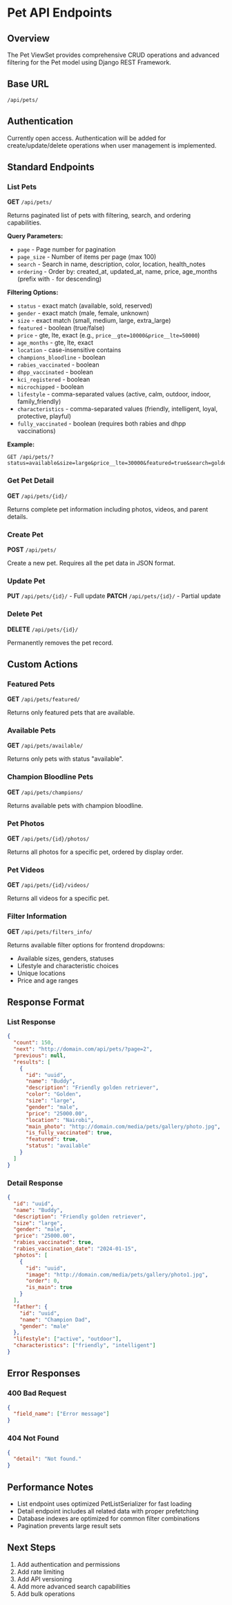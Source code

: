 # Pet API Endpoints

## Overview
The Pet ViewSet provides comprehensive CRUD operations and advanced filtering for the Pet model using Django REST Framework.

## Base URL
```
/api/pets/
```

## Authentication
Currently open access. Authentication will be added for create/update/delete operations when user management is implemented.

## Standard Endpoints

### List Pets
**GET** `/api/pets/`

Returns paginated list of pets with filtering, search, and ordering capabilities.

**Query Parameters:**
- `page` - Page number for pagination
- `page_size` - Number of items per page (max 100)
- `search` - Search in name, description, color, location, health_notes
- `ordering` - Order by: created_at, updated_at, name, price, age_months (prefix with `-` for descending)

**Filtering Options:**
- `status` - exact match (available, sold, reserved)
- `gender` - exact match (male, female, unknown)
- `size` - exact match (small, medium, large, extra_large)
- `featured` - boolean (true/false)
- `price` - gte, lte, exact (e.g., `price__gte=10000&price__lte=50000`)
- `age_months` - gte, lte, exact
- `location` - case-insensitive contains
- `champions_bloodline` - boolean
- `rabies_vaccinated` - boolean
- `dhpp_vaccinated` - boolean
- `kci_registered` - boolean
- `microchipped` - boolean
- `lifestyle` - comma-separated values (active, calm, outdoor, indoor, family_friendly)
- `characteristics` - comma-separated values (friendly, intelligent, loyal, protective, playful)
- `fully_vaccinated` - boolean (requires both rabies and dhpp vaccinations)

**Example:**
```
GET /api/pets/?status=available&size=large&price__lte=30000&featured=true&search=golden
```

### Get Pet Detail
**GET** `/api/pets/{id}/`

Returns complete pet information including photos, videos, and parent details.

### Create Pet
**POST** `/api/pets/`

Create a new pet. Requires all the pet data in JSON format.

### Update Pet
**PUT** `/api/pets/{id}/` - Full update
**PATCH** `/api/pets/{id}/` - Partial update

### Delete Pet
**DELETE** `/api/pets/{id}/`

Permanently removes the pet record.

## Custom Actions

### Featured Pets
**GET** `/api/pets/featured/`

Returns only featured pets that are available.

### Available Pets  
**GET** `/api/pets/available/`

Returns only pets with status "available".

### Champion Bloodline Pets
**GET** `/api/pets/champions/`

Returns available pets with champion bloodline.

### Pet Photos
**GET** `/api/pets/{id}/photos/`

Returns all photos for a specific pet, ordered by display order.

### Pet Videos
**GET** `/api/pets/{id}/videos/`

Returns all videos for a specific pet.

### Filter Information
**GET** `/api/pets/filters_info/`

Returns available filter options for frontend dropdowns:
- Available sizes, genders, statuses
- Lifestyle and characteristic choices  
- Unique locations
- Price and age ranges

## Response Format

### List Response
```json
{
  "count": 150,
  "next": "http://domain.com/api/pets/?page=2",
  "previous": null,
  "results": [
    {
      "id": "uuid",
      "name": "Buddy",
      "description": "Friendly golden retriever",
      "color": "Golden",
      "size": "large",
      "gender": "male",
      "price": "25000.00", 
      "location": "Nairobi",
      "main_photo": "http://domain.com/media/pets/gallery/photo.jpg",
      "is_fully_vaccinated": true,
      "featured": true,
      "status": "available"
    }
  ]
}
```

### Detail Response
```json
{
  "id": "uuid",
  "name": "Buddy",
  "description": "Friendly golden retriever",
  "size": "large",
  "gender": "male",
  "price": "25000.00",
  "rabies_vaccinated": true,
  "rabies_vaccination_date": "2024-01-15",
  "photos": [
    {
      "id": "uuid",
      "image": "http://domain.com/media/pets/gallery/photo1.jpg", 
      "order": 0,
      "is_main": true
    }
  ],
  "father": {
    "id": "uuid",
    "name": "Champion Dad",
    "gender": "male"
  },
  "lifestyle": ["active", "outdoor"],
  "characteristics": ["friendly", "intelligent"]
}
```

## Error Responses

### 400 Bad Request
```json
{
  "field_name": ["Error message"]
}
```

### 404 Not Found
```json
{
  "detail": "Not found."
}
```

## Performance Notes

- List endpoint uses optimized PetListSerializer for fast loading
- Detail endpoint includes all related data with proper prefetching
- Database indexes are optimized for common filter combinations
- Pagination prevents large result sets

## Next Steps

1. Add authentication and permissions
2. Add rate limiting
3. Add API versioning
4. Add more advanced search capabilities
5. Add bulk operations
